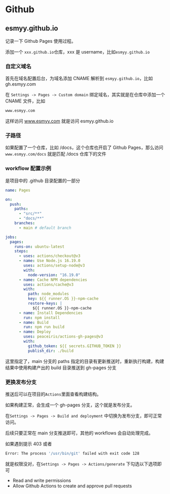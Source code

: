 # Github

## esmyy.github.io

记录一下 Github Pages 使用过程。

添加一个 `xxx.github.io`仓库，xxx 是 username，比如`esmyy.github.io`

### 自定义域名

首先在域名配置后台，为域名添加 CNAME 解析到 `esmyy.github.io`，比如 gh.esmyy.com

在 `Settings -> Pages -> Custom domain` 绑定域名，其实就是在仓库中添加一个 CNAME 文件，比如

```txt
www.esmyy.com
```

这样访问 www.esmyy.com 就是访问 esmyy.github.io

### 子路径

如果配置了一个仓库，比如 /docs，这个仓库也开启了 Github Pages，那么访问 `www.esmyy.com/docs` 就是匹配 /docs 仓库下的文件

### workflow 配置示例

是项目中的 .github 目录配置的一部分

```yml title=".github/workflows/pages.yml"
name: Pages

on:
  push:
    paths:
      - "src/**"
      - "docs/**"
    branches:
      - main # default branch

jobs:
  pages:
    runs-on: ubuntu-latest
    steps:
      - uses: actions/checkout@v3
      - name: Use Node.js 16.19.0
        uses: actions/setup-node@v3
        with:
          node-version: "16.19.0"
      - name: Cache NPM dependencies
        uses: actions/cache@v3
        with:
          path: node_modules
          key: ${{ runner.OS }}-npm-cache
          restore-keys: |
            ${{ runner.OS }}-npm-cache
      - name: Install Dependencies
        run: npm install
      - name: Build
        run: npm run build
      - name: Deploy
        uses: peaceiris/actions-gh-pages@v3
        with:
          github_token: ${{ secrets.GITHUB_TOKEN }}
          publish_dir: ./build
```

这里指定了，main 分支的 paths 指定的目录有更新推送时，重新执行构建，构建结果中使用构建产出的 build 目录推送到 gh-pages 分支

### 更换发布分支

推送后可以在项目的`Actions`里面查看构建结构。

如果构建正常，会生成一个 gh-pages 分支，这个就是发布分支。

在`Settings -> Pages -> Build and deployment` 中切换为发布分支，即可正常访问。

后续只要正常在 main 分支推送即可，其他的 workflows 会自动处理完成。

如果遇到提示 403 或者

```bash
Error: The process '/usr/bin/git' failed with exit code 128
```

就是权限没对，在`Settings -> Pages -> Actions/generate` 下勾选以下选项即可

- Read and write permissions
- Allow Github Actions to create and approve pull requests
